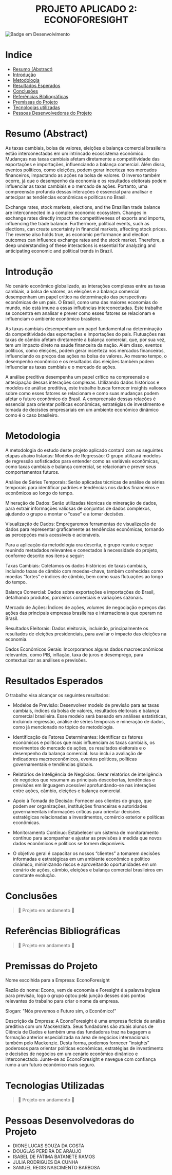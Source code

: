 <h1 align="center"> PROJETO APLICADO 2: ECONOFORESIGHT </h1>

![Badge em Desenvolvimento](http://img.shields.io/static/v1?label=STATUS&message=EM%20DESENVOLVIMENTO&color=GREEN&style=for-the-badge)

# Indice 
* [Resumo (Abstract)](#resumo-abstract)
* [Introdução](#introdução)
* [Metodologia](#metodologia)
* [Resultados Esperados](#resultados-esperados)
* [Conclusões](#conclusões)
* [Referências Bibliográficas](#referências-bibliográficas)
* [Premissas do Projeto](#premissas-do-projeto)
* [Tecnologias utilizadas](#tecnologias-utilizadas)
* [Pessoas Desenvolvedoras do Projeto](#pessoas-desenvolvedoras-do-projeto)


# Resumo (Abstract)
As taxas cambiais, bolsa de valores, eleições e balança comercial brasileira estão interconectadas em um intrincado ecossistema econômico. Mudanças nas taxas cambiais afetam diretamente a competitividade das exportações e importações, influenciando a balança comercial. Além disso, eventos políticos, como eleições, podem gerar incerteza nos mercados financeiros, impactando as ações na bolsa de valores. O inverso também ocorre, já que o desempenho da economia e os resultados eleitorais podem influenciar as taxas cambiais e o mercado de ações. Portanto, uma compreensão profunda dessas interações é essencial para analisar e antecipar as tendências econômicas e políticas no Brasil.

Exchange rates, stock markets, elections, and the Brazilian trade balance are interconnected in a complex economic ecosystem. Changes in exchange rates directly impact the competitiveness of exports and imports, influencing the trade balance. Furthermore, political events, such as elections, can create uncertainty in financial markets, affecting stock prices. The reverse also holds true, as economic performance and election outcomes can influence exchange rates and the stock market. Therefore, a deep understanding of these interactions is essential for analyzing and anticipating economic and political trends in Brazil.

# Introdução
No cenário econômico globalizado, as interações complexas entre as taxas cambiais, a bolsa de valores, as eleições e a balança comercial desempenham um papel crítico na determinação das perspectivas econômicas de um país. O Brasil, como uma das maiores economias do mundo, não está imune a essas influências interconectadas. Este trabalho se concentra em analisar e prever como esses fatores se relacionam e influenciam o ambiente econômico brasileiro.

As taxas cambiais desempenham um papel fundamental na determinação da competitividade das exportações e importações do país. Flutuações nas taxas de câmbio afetam diretamente a balança comercial, que, por sua vez, tem um impacto direto na saúde financeira da nação. Além disso, eventos políticos, como eleições, podem gerar incerteza nos mercados financeiros, influenciando os preços das ações na bolsa de valores. Ao mesmo tempo, o desempenho econômico e os resultados das eleições também podem influenciar as taxas cambiais e o mercado de ações.

A análise preditiva desempenha um papel crítico na compreensão e antecipação dessas interações complexas. Utilizando dados históricos e modelos de análise preditiva, este trabalho busca fornecer insights valiosos sobre como esses fatores se relacionam e como suas mudanças podem afetar o futuro econômico do Brasil. A compreensão dessas relações é essencial para orientar políticas econômicas, estratégias de investimento e tomada de decisões empresariais em um ambiente econômico dinâmico como é o caso brasileiro.

# Metodologia
A metodologia do estudo deste projeto aplicado contará com as seguintes etapas abaixo listadas:
Modelos de Regressão: O grupo utilizará modelos de regressão sofisticados para entender como as variáveis econômicas, como taxas cambiais e balança comercial, se relacionam e prever seus comportamentos futuros.

Análise de Séries Temporais: Serão aplicadas técnicas de análise de séries temporais para identificar padrões e tendências nos dados financeiros e econômicos ao longo do tempo.

Mineração de Dados: Serão utilizadas técnicas de mineração de dados, para extrair informações valiosas de conjuntos de dados complexos, ajudando o grupo a montar o “case” e a tomar decisões. 

Visualização de Dados: Empregaremos ferramentas de visualização de dados para representar graficamente as tendências econômicas, tornando as percepções mais acessíveis e acionáveis.

Para a aplicação da metodologia ora descrita, o grupo reuniu e segue reunindo metadados relevantes e conectados à necessidade do projeto, conforme descrito nos itens a seguir:

Taxas Cambiais: Coletamos os dados históricos de taxas cambiais, incluindo taxas de câmbio com moedas-chave, também conhecidas como moedas “fortes” e índices de câmbio, bem como suas flutuações ao longo do tempo.

Balança Comercial: Dados sobre exportações e importações do Brasil, detalhando produtos, parceiros comerciais e variações sazonais.

Mercado de Ações: Índices de ações, volumes de negociação e preços das ações das principais empresas brasileiras e internacionais que operam no Brasil.

Resultados Eleitorais: Dados eleitorais, incluindo, principalmente os resultados de eleições presidenciais, para avaliar o impacto das eleições na economia.

Dados Econômicos Gerais: Incorporamos alguns dados macroeconômicos relevantes, como PIB, inflação, taxa de juros e desemprego, para contextualizar as análises e previsões.

# Resultados Esperados 
O trabalho visa alcançar os seguintes resultados:

 - Modelos de Previsão: Desenvolver modelo de previsão para as taxas cambiais, índices da bolsa de valores, resultados eleitorais e balança comercial brasileira. Esse modelo será baseado em análises estatísticas, incluindo regressão, análise de séries temporais e mineração de dados, como já mencionado no tópico de metodologia.

 - Identificação de Fatores Determinantes: Identificar os fatores econômicos e políticos que mais influenciam as taxas cambiais, os movimentos do mercado de ações, os resultados eleitorais e o desempenho da balança comercial. Isso inclui a avaliação de indicadores macroeconômicos, eventos políticos, políticas governamentais e tendências globais.

 - Relatórios de Inteligência de Negócios: Gerar relatórios de inteligência de negócios que resumam as principais descobertas, tendências e previsões em linguagem acessível aprofundando-se nas interações entre ações, câmbio, eleições e balança comercial.

 - Apoio à Tomada de Decisão: Fornecer aos clientes do grupo, que podem ser organizações, instituições financeiras e autoridades governamentais informações críticas para orientar decisões estratégicas relacionadas a investimentos, comércio exterior e políticas econômicas.

 - Monitoramento Contínuo: Estabelecer um sistema de monitoramento contínuo para acompanhar e ajustar as previsões à medida que novos dados econômicos e políticos se tornem disponíveis.

 - O objetivo geral é capacitar os nossos “clientes” a tomarem decisões informadas e estratégicas em um ambiente econômico e político dinâmico, minimizando riscos e aproveitando oportunidades em um cenário de ações, câmbio, eleições e balança comercial brasileiros em constante evolução.

# Conclusões 
> :construction: Projeto em andamento :construction:

# Referências Bibliográficas
> :construction: Projeto em andamento :construction:

# Premissas do Projeto
Nome escolhida para a Empresa: EconoForesight 

Razão do nome: Econo, vem de economia e Foresight é a palavra inglesa para previsão, logo o grupo optou pela junção desses dois pontos relevantes do trabalho para criar o nome da empresa.

Slogan: "Nós prevemos o Futuro sim, o Econômico!"

Descrição da Empresa: A EconoForesight é uma empresa fictícia de análise preditiva com um Mackenzista. Seus fundadores são atuais alunos de Ciência de Dados e também uma das fundadoras traz na bagagem a formação anterior especializada na área de negócios internacionais também pelo Mackenzie. Desta forma, podemos fornecer “insights” poderosos para orientar políticas econômicas, estratégias de investimento e decisões de negócios em um cenário econômico dinâmico e interconectado. Junte-se ao EconoForesight e navegue com confiança rumo a um futuro econômico mais seguro.

# Tecnologias Utilizadas
> :construction: Projeto em andamento :construction:

# Pessoas Desenvolvedoras do Projeto
- DIONE LUCAS SOUZA DA COSTA 
- DOUGLAS PEREIRA DE ARAUJO 
- ISABEL DE FÁTIMA BATANETE RAMOS 
- JULIA RODRIGUES DA CUNHA 
- SAMUEL REGIS NASCIMENTO BARBOSA 
